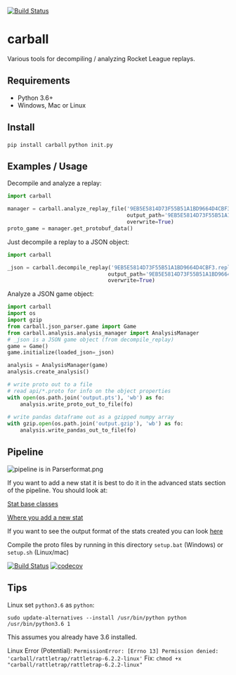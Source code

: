 [![Build Status](https://travis-ci.org/SaltieRL/carball.svg?branch=master)](https://travis-ci.org/SaltieRL/carball)

# carball
Various tools for decompiling / analyzing Rocket League replays.

## Requirements

- Python 3.6+
- Windows, Mac or Linux

## Install

`pip install carball`
`python init.py`

## Examples / Usage

Decompile and analyze a replay:
```Python
import carball

manager = carball.analyze_replay_file('9EB5E5814D73F55B51A1BD9664D4CBF3.replay', 
                                      output_path='9EB5E5814D73F55B51A1BD9664D4CBF3.json', 
                                      overwrite=True)
proto_game = manager.get_protobuf_data()

```

Just decompile a replay to a JSON object:

```Python
import carball

_json = carball.decompile_replay('9EB5E5814D73F55B51A1BD9664D4CBF3.replay', 
                                output_path='9EB5E5814D73F55B51A1BD9664D4CBF3.json', 
                                overwrite=True)
```

Analyze a JSON game object:
```Python
import carball
import os
import gzip
from carball.json_parser.game import Game
from carball.analysis.analysis_manager import AnalysisManager
# _json is a JSON game object (from decompile_replay)
game = Game()
game.initialize(loaded_json=_json)

analysis = AnalysisManager(game)
analysis.create_analysis()

# write proto out to a file
# read api/*.proto for info on the object properties
with open(os.path.join('output.pts'), 'wb') as fo:
    analysis.write_proto_out_to_file(fo)
    
# write pandas dataframe out as a gzipped numpy array
with gzip.open(os.path.join('output.gzip'), 'wb') as fo:
    analysis.write_pandas_out_to_file(fo)
```


## Pipeline
![pipeline is in Parserformat.png](Parser%20format.png)

If you want to add a new stat it is best to do it in the advanced stats section of the pipeline.
You should look at:

[Stat base classes](carball/analysis/stats/stats.py)

[Where you add a new stat](carball/analysis/stats/stats_list.py)

If you want to see the output format of the stats created you can look [here](api)

Compile the proto files by running in this directory
`setup.bat` (Windows) or `setup.sh` (Linux/mac)

[![Build Status](https://travis-ci.org/SaltieRL/carball.svg?branch=master)](https://travis-ci.org/SaltieRL/carball)
[![codecov](https://codecov.io/gh/SaltieRL/carball/branch/master/graph/badge.svg)](https://codecov.io/gh/SaltieRL/carball)


## Tips

Linux set `python3.6` as `python`:
```Python3
sudo update-alternatives --install /usr/bin/python python /usr/bin/python3.6 1
```
This assumes you already have 3.6 installed.

Linux Error (Potential):
`PermissionError: [Errno 13] Permission denied: 'carball/rattletrap/rattletrap-6.2.2-linux'`
Fix:
`chmod +x "carball/rattletrap/rattletrap-6.2.2-linux"`
